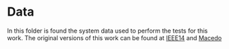 # Data
In this folder is found the system data used to perform the tests for this work. The original versions of this work can be found at [IEEE14](https://labs.ece.uw.edu/pstca/pf14/pg_tca14bus.htm) and [Macedo](https://ieeexplore.ieee.org/document/7095593?denied=)
